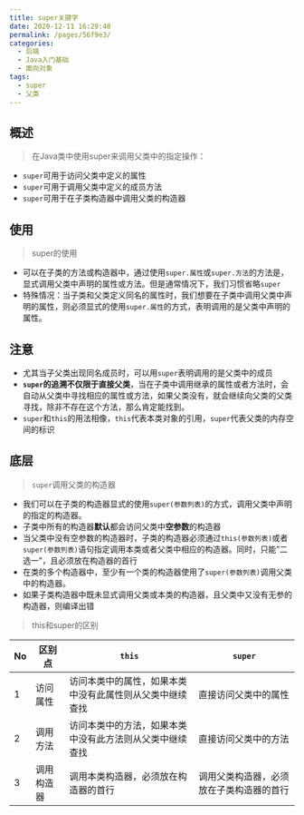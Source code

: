 ```yaml
---
title: super关键字
date: 2020-12-11 16:29:48
permalink: /pages/56f9e3/
categories: 
  - 后端
  - Java入门基础
  - 面向对象
tags: 
  - super
  - 父类
---
```


## 概述
> 在Java类中使用super来调用父类中的指定操作：

- `super`可用于访问父类中定义的属性
- `super`可用于调用父类中定义的成员方法
- `super`可用于在子类构造器中调用父类的构造器



## 使用

> super的使用

- 可以在子类的方法或构造器中，通过使用`super.属性`或`super.方法`的方法是，显式调用父类中声明的属性或方法。但是通常情况下，我们习惯省略`super`
- 特殊情况：当子类和父类定义同名的属性时，我们想要在子类中调用父类中声明的属性，则必须显式的使用`super.属性`的方式，表明调用的是父类中声明的属性。



## 注意

- 尤其当子父类出现同名成员时，可以用`super`表明调用的是父类中的成员
- **`super`的追溯不仅限于直接父类**，当在子类中调用继承的属性或者方法时，会自动从父类中寻找相应的属性或方法，如果父类没有，就会继续向父类的父类寻找，除非不存在这个方法，那么肯定能找到。
- `super`和`this`的用法相像，`this`代表本类对象的引用，`super`代表父类的内存空间的标识



## 底层

> `super`调用父类的构造器

- 我们可以在子类的构造器显式的使用`super(参数列表)`的方式，调用父类中声明的指定的构造器。
- 子类中所有的构造器**默认**都会访问父类中**空参数**的构造器
- 当父类中没有空参数的构造器时，子类的构造器必须通过`this(参数列表)`或者`super(参数列表)`语句指定调用本类或者父类中相应的构造器。同时，只能”二选一”，且必须放在构造器的首行
- 在类的多个构造器中，至少有一个类的构造器使用了`super(参数列表)`调用父类中的构造器。
- 如果子类构造器中既未显式调用父类或本类的构造器，且父类中又没有无参的构造器，则编译出错



> this和super的区别

| No   | 区别点     | `this`                                                   | `super`                                  |
| ---- | ---------- | -------------------------------------------------------- | ---------------------------------------- |
| 1    | 访问属性   | 访问本类中的属性，如果本类中没有此属性则从父类中继续查找 | 直接访问父类中的属性                     |
| 2    | 调用方法   | 访问本类中的方法，如果本类中没有此方法则从父类中继续查找 | 直接访问父类中的方法                     |
| 3    | 调用构造器 | 调用本类构造器，必须放在构造器的首行                     | 调用父类构造器，必须放在子类构造器的首行 |

